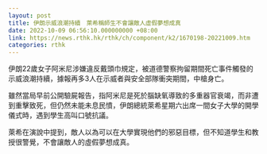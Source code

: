 ```yaml
---
layout: post
title: 伊朗示威浪潮持續　萊希稱師生不會讓敵人虛假夢想成真
date: 2022-10-09 06:56:10.000000000 +08:00
link: https://news.rthk.hk/rthk/ch/component/k2/1670198-20221009.htm
categories: rthk
---
```


伊朗22歲女子阿米尼涉嫌違反戴頭巾規定，被道德警察拘留期間死亡事件觸發的示威浪潮持續，據報再多3人在示威者與安全部隊衝突期間，中槍身亡。

雖然當局早前公開驗屍報告，指阿米尼是死於腦缺氧導致的多重器官衰竭，而非遭到重擊致死，但仍然未能未息民憤，伊朗總統萊希星期六出席一間女子大學的開學儀式時，遇到學生高叫口號抗議。

萊希在演說中提到，敵人以為可以在大學實現他們的邪惡目標，但不知道學生和教授很警覺，不會讓敵人的虛假夢想成真。
